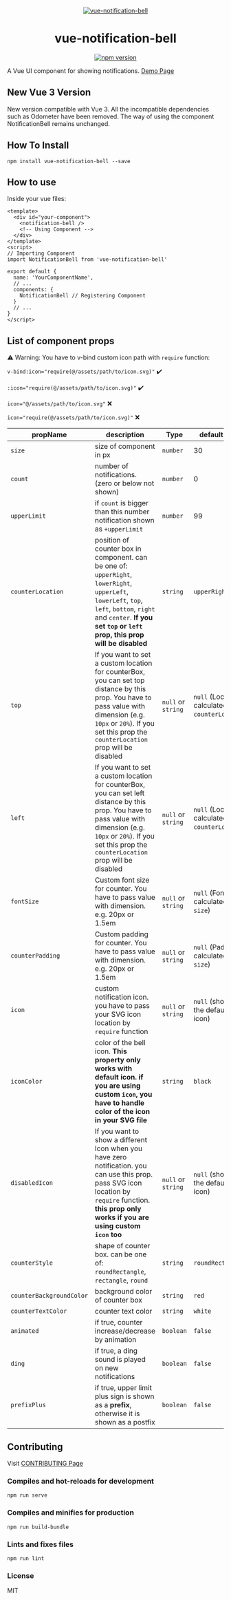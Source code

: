 <p align="center">
  <a href="#">
    <img src="https://github.com/maryayi/vue-notification-bell/blob/master/public/images/bell-demo.png?raw=true" alt="vue-notification-bell" />
  </a>
</p>

<h1 align="center" >vue-notification-bell</h1>

<p align="center" class="badges" >
  <a href="https://badge.fury.io/js/vue-notification-bell"><img src="https://badge.fury.io/js/vue-notification-bell.svg" alt="npm version" /></a>
</p>

A Vue UI component for showing notifications. [Demo Page](https://mrastiak.github.io/vue-notification-bell/)

## New Vue 3 Version

New version compatible with Vue 3. All the incompatible dependencies such as Odometer have been removed. The way of using the component NotificationBell remains unchanged.

## How To Install

```
npm install vue-notification-bell --save
```

## How to use

Inside your vue files:

```vue
<template>
  <div id="your-component">
    <notification-bell />
    <!-- Using Component -->
  </div>
</template>
<script>
// Importing Component
import NotificationBell from 'vue-notification-bell'

export default {
  name: 'YourComponentName',
  // ...
  components: {
    NotificationBell // Registering Component
  }
  // ...
}
</script>
```

## List of component props

:warning: Warning: You have to v-bind custom icon path with `require` function:

`v-bind:icon="require(@/assets/path/to/icon.svg)"` :heavy_check_mark:

`:icon="require(@/assets/path/to/icon.svg)"` :heavy_check_mark:

`icon="@/assets/path/to/icon.svg"` :x:

`icon="require(@/assets/path/to/icon.svg)"` :x:

| propName  | description  | Type | default value  |
| --------- | ------------ | ---- | -------------- |
| `size`                   | size of component in px | `number` | 30                             |
| `count`                  | number of notifications. (zero or below not shown)  | `number` | 0  |
| `upperLimit`             | if `count` is bigger than this number notification shown as `+upperLimit` | `number` | 99 |
| `counterLocation`        | position of counter box in component. can be one of: `upperRight`, `lowerRight`, `upperLeft`, `lowerLeft`, `top`, `left`, `bottom`, `right` and `center`. **If you set `top` or `left` prop, this prop will be disabled**   | `string` | `upperRight`  |
| `top`                    | If you want to set a custom location for counterBox, you can set top distance by this prop. You have to pass value with dimension (e.g. `10px` or `20%`). If you set this prop the `counterLocation` prop will be disabled  | `null` or `string` | `null` (Location is calculated by `counterLocation`) |
| `left`                   | If you want to set a custom location for counterBox, you can set left distance by this prop. You have to pass value with dimension (e.g. `10px` or `20%`). If you set this prop the `counterLocation` prop will be disabled |  `null` or `string` | `null` (Location is calculated by `counterLocation`) |
| `fontSize`               | Custom font size for counter. You have to pass value with dimension. e.g. 20px or 1.5em | `null` or `string` | `null` (Font size is calculated by `size`)           |
| `counterPadding`         | Custom padding for counter. You have to pass value with dimension. e.g. 20px or 1.5em | `null` or `string` | `null` (Padding is calculated by `size`)             |
| `icon`                   | custom notification icon. you have to pass your SVG icon location by `require` function | `null` or `string` | `null` (showing the default bell icon)               |
| `iconColor`              | color of the bell icon. **This property only works with default icon. if you are using custom `icon`, you have to handle color of the icon in your SVG file**                                                              | `string` | `black`                                              |
| `disabledIcon`           | If you want to show a different Icon when you have zero notification. you can use this prop. pass SVG icon location by `require` function. **this prop only works if you are using custom `icon` too**                     | `null` or `string` | `null` (showing the default bell icon)               |
| `counterStyle`           | shape of counter box. can be one of: `roundRectangle`, `rectangle`, `round`  | `string` | `roundRectangle`                                     |
| `counterBackgroundColor` | background color of counter box  | `string` | `red`                                                |
| `counterTextColor`       | counter text color                                                                                                                                                                                                          | `string` | `white`                                              |
| `animated`               | if true, counter increase/decrease by animation | `boolean` | `false`                                              |
| `ding`                   | if true, a ding sound is played on new notifications | `boolean` | `false`                                             |
| `prefixPlus`             | if true, upper limit plus sign is shown as a **prefix**, otherwise it is shown as a postfix | `boolean` | `false`                                              |

## Contributing

Visit [CONTRIBUTING Page](https://github.com/Carrene/vue-notification-bell/blob/master/CONTRIBUTING.md)

### Compiles and hot-reloads for development

```
npm run serve
```

### Compiles and minifies for production

```
npm run build-bundle
```

### Lints and fixes files

```
npm run lint
```

### License

MIT
